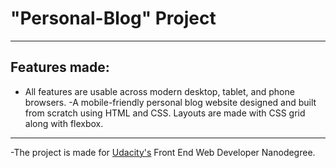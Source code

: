 # "Personal-Blog" Project

-------------------------------------
## Features made:
- All features are usable across modern desktop, tablet, and phone browsers.
-A mobile-friendly personal blog website designed and built from scratch using HTML and CSS. Layouts are made with CSS grid along with flexbox.

-------------------------------------
-The project is made for [Udacity's](udacity.com) Front End Web Developer Nanodegree.

